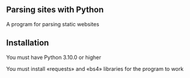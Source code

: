 ## Parsing sites with Python
A program for parsing static websites 

## Installation
You must have Python 3.10.0 or higher

You must install «requests» and «bs4» libraries for the program to work
